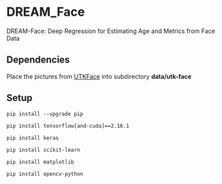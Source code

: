 # DREAM_Face
DREAM-Face: Deep Regression for Estimating Age and Metrics from Face Data

## Dependencies
Place the pictures from [UTKFace](https://susanqq.github.io/UTKFace/) into subdirectory **data/utk-face**

## Setup
```
pip install --upgrade pip
```
```
pip install tensorflow[and-cuda]==2.16.1
```
```
pip install keras
```
```
pip install scikit-learn
```
```
pip install matplotlib
```
```
pip install opencv-python
```
